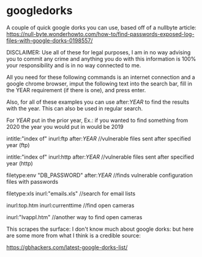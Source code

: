# googledorks
A couple of quick google dorks you can use, based off of a nullbyte article: https://null-byte.wonderhowto.com/how-to/find-passwords-exposed-log-files-with-google-dorks-0198557/

DISCLAIMER: Use all of these for legal purposes, I am in no way advising you to commit any crime and anything you do with this information is 100% your responsibility and is in no way connected to me.

All you need for these following commands is an internet connection and a google chrome browser, imput the following text into the search bar, fill in the YEAR requirement (if there is one), and press enter.

Also, for all of these examples you can use after:*YEAR* to find the results with the year. This can also be used in regular search. 

For *YEAR* put in the prior year, Ex.: if you wanted to find something from 2020 the year you would put in would be 2019


intitle:"index of" inurl:ftp after:*YEAR* //vulnerable files sent after specified year (ftp) 

intitle:"index of" inurl:http after:*YEAR* //vulnerable files sent after specified year (http)

filetype:env "DB_PASSWORD" after:*YEAR* //finds vulnerable configuration files with passwords

filetype:xls inurl:"emails.xls" //search for email lists

inurl:top.htm inurl:currenttime //find open cameras     

inurl:"lvappl.htm" //another way to find open cameras 

This scrapes the surface: I don't know much about google dorks: but here are some more from what I think is a credible source:

https://gbhackers.com/latest-google-dorks-list/

